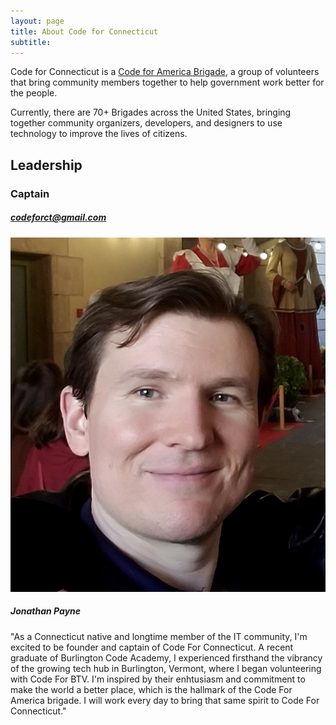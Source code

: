 ```yaml
---
layout: page
title: About Code for Connecticut
subtitle: 
---
```


Code for Connecticut is a <a href="https://brigade.codeforamerica.org/about">Code for America Brigade</a>, a group of volunteers that bring community members together to help government work better for the people. 

Currently, there are 70+ Brigades across the United States, bringing together community organizers, developers, and designers to use technology to improve the lives of citizens.

<h2>Leadership</h2>

<h3>Captain</h3>
<h5><a href="mailto:codeforct@gmail.com">codeforct@gmail.com</a></h5>
<div class="bio">
	<img src="/img/headshots/jonathan-payne.jpg" alt="Jonathan Payne">
	<h5>Jonathan Payne</h5>
	<p>"As a Connecticut native and longtime member of the IT community, I'm excited to be founder and captain of Code For Connecticut. A recent graduate of Burlington Code Academy, I experienced firsthand the vibrancy of the growing tech hub in Burlington, Vermont, where I began volunteering with Code For BTV. I'm inspired by their enhtusiasm and commitment to make the world a better place, which is the hallmark of the Code For America brigade. I will work every day to bring that same spirit to Code For Connecticut."</p>
	</div>

